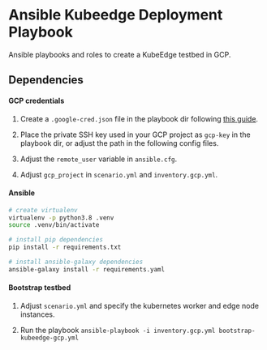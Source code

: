 # Ansible Kubeedge Deployment Playbook
Ansible playbooks and roles to create a KubeEdge testbed in GCP.


## Dependencies

#### GCP credentials
1) Create a `.google-cred.json` file in the playbook dir following [this guide](https://docs.ansible.com/ansible/latest/scenario_guides/guide_gce.html).

2) Place the private SSH key used in your GCP project as `gcp-key` in the playbook dir, or adjust the path in the following config files.

3) Adjust the `remote_user` variable in `ansible.cfg`.

4) Adjust `gcp_project` in `scenario.yml` and `inventory.gcp.yml`.

#### Ansible
```bash
# create virtualenv
virtualenv -p python3.8 .venv
source .venv/bin/activate

# install pip dependencies
pip install -r requirements.txt

# install ansible-galaxy dependencies
ansible-galaxy install -r requirements.yaml
```

#### Bootstrap testbed
1) Adjust `scenario.yml` and specify the kubernetes worker and edge node instances.

2) Run the playbook
`ansible-playbook -i inventory.gcp.yml bootstrap-kubeedge-gcp.yml`
